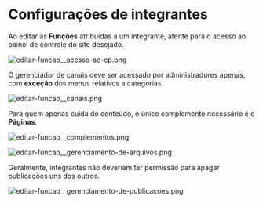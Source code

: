 # Configurações de integrantes

Ao editar as **Funções** atribuídas a um integrante, atente para o acesso ao painel de controle do site desejado.

![editar-funcao__acesso-ao-cp.png](./images/sites/editar-funcao__acesso-ao-cp.png "editar-funcao__acesso-ao-cp.png")

O gerenciador de canais deve ser acessado por administradores apenas, com **exceção** dos menus relativos a categorias.

![editar-funcao__canais.png](./images/sites/editar-funcao__canais.png)

Para quem apenas cuida do conteúdo, o único complemento necessário é o **Páginas**.

![editar-funcao__complementos.png](./images/sites/editar-funcao__complementos.png)

![editar-funcao__gerenciamento-de-arquivos.png](./images/sites/editar-funcao__gerenciamento-de-arquivos.png)

Geralmente, integrantes não deveriam ter permissão para apagar publicações uns dos outros.

![editar-funcao__gerenciamento-de-publicacoes.png](./images/sites/editar-funcao__gerenciamento-de-publicacoes.png)
